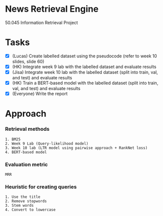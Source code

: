 # News Retrieval Engine

50.045 Information Retrieval Project

# Tasks

- [x] (Lucas) Create labelled dataset using the pseudocode (refer to week 10 slides, slide 60)
- [x] (HK) Integrate week 9 lab with the labelled dataset and evaluate results 
- [x] (Jisa) Integrate week 10 lab with the labelled dataset (split into train, val, and test) and evaluate results
- [x] (HK) Train a BERT-based model with the labelled dataset (split into train, val, and test) and evaluate results
- [x] (Everyone) Write the report

# Approach

### Retrieval methods

    1. BM25
    2. Week 9 Lab (Query-likelihood model)
    3. Week 10 lab (LTR model using pairwise approach + RankNet loss)
    4. BERT-based model

### Evaluation metric
    MRR

### Heuristic for creating queries
    1. Use the title
    2. Remove stopwords
    3. Stem words
    4. Convert to lowercase
